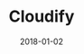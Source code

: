 ---
layout: site
title: "Cloudify"
date: 2018-01-02
categories: [community]
version: 2.4.5
major: 2
minor: 4
patch: 5
slug: cloudify
link: https://cloudify.cc/
permalink: /sites/:slug
---